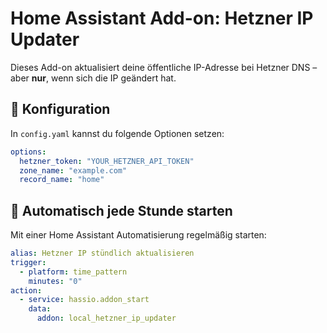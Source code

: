 # Home Assistant Add-on: Hetzner IP Updater

Dieses Add-on aktualisiert deine öffentliche IP-Adresse bei Hetzner DNS – aber **nur**, wenn sich die IP geändert hat.

## 🔧 Konfiguration

In `config.yaml` kannst du folgende Optionen setzen:

```yaml
options:
  hetzner_token: "YOUR_HETZNER_API_TOKEN"
  zone_name: "example.com"
  record_name: "home"
```

## 🔁 Automatisch jede Stunde starten

Mit einer Home Assistant Automatisierung regelmäßig starten:
  ```yaml
  alias: Hetzner IP stündlich aktualisieren
  trigger:
    - platform: time_pattern
      minutes: "0"
  action:
    - service: hassio.addon_start
      data:
        addon: local_hetzner_ip_updater
  ```

